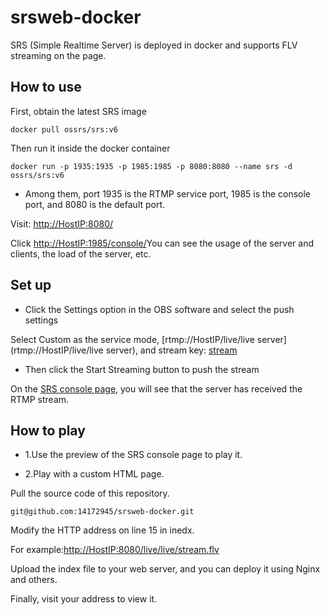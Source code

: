 # srsweb-docker
SRS (Simple Realtime Server) is deployed in docker and supports FLV streaming on the page.

## How to use

First, obtain the latest SRS image
```
docker pull ossrs/srs:v6
```

Then run it inside the docker container
```
docker run -p 1935:1935 -p 1985:1985 -p 8080:8080 --name srs -d ossrs/srs:v6
```

* Among them, port 1935 is the RTMP service port, 1985 is the console port, and 8080 is the default port.

Visit: [http://HostIP:8080/](http://HostIP:8080/)

Click [http://HostIP:1985/console/](http://HostIP::1985/console/)You can see the usage of the server and clients, the load of the server, etc.

## Set up

* Click the Settings option in the OBS software and select the push settings

Select Custom as the service mode, [rtmp://HostIP/live/live server](rtmp://HostIP/live/live server), and stream key: [stream](stream)

* Then click the Start Streaming button to push the stream

On the [SRS console page](http://HostIP:1985/console/), you will see that the server has received the RTMP stream.

## How to play

* 1.Use the preview of the SRS console page to play it.

* 2.Play with a custom HTML page.

Pull the source code of this repository.

```
git@github.com:14172945/srsweb-docker.git
```

Modify the HTTP address on line 15 in inedx.

For example:[http://HostIP:8080/live/live/stream.flv](http://HostIP:8080/live/live/stream.flv)

Upload the index file to your web server, and you can deploy it using Nginx and others.

Finally, visit your address to view it.
